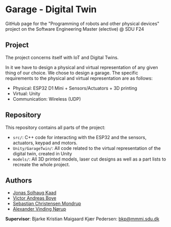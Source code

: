# Garage - Digital Twin

GitHub page for the "Programming of robots and other physical devices" project on the Software Engineering Master (elective) @ SDU F24

## Project

The project concerns itself with IoT and Digital Twins.

In it we have to design a physical and virtual representation of any given thing of our choice. We chose to design a garage. The specific requirements to the physical and virtual representation are as follows:

- Physical: ESP32 D1 Mini + Sensors/Actuators + 3D printing
- Virtual: Unity
- Communication: Wireless (UDP)

## Repository

This repository contains all parts of the project:

- `src/`: C++ code for interacting with the ESP32 and the sensors, actuators, keypad and motors.
- `Unity/GarageTwin/`: All code related to the virtual representation of the digital twin, created in Unity
- `models/`: All 3D printed models, laser cut designs as well as a part lists to recreate the whole project.

## Authors

- [Jonas Solhaug Kaad](https://github.com/JonasKaad)
- [Victor Andreas Boye](https://github.com/VictorABoye)
- [Sebastian Christensen Mondrup](https://github.com/SebMon)
- [Alexander Vinding Nørup](https://github.com/AlexanderNorup)

**Supervisor**: Bjarke Kristian Maigaard Kjær Pedersen: bkp@mmmi.sdu.dk
